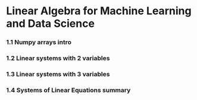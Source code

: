 # Linear Algebra for Machine Learning and Data Science

### 1.1 Numpy arrays intro
### 1.2 Linear systems with 2 variables
### 1.3 Linear systems with 3 variables
### 1.4 Systems of Linear Equations summary
